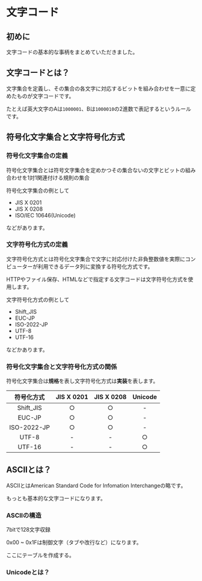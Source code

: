 # 文字コード

## 初めに

文字コードの基本的な事柄をまとめていただきました。

## 文字コードとは？

文字集合を定義し、その集合の各文字に対応するビットを組み合わせを一意に定めたものが文字コードです。

たとえば英大文字のAは```1000001```、Bは```1000010```の2進数で表記するというルールです。

## 符号化文字集合と文字符号化方式

### 符号化文字集合の定義

符号化文字集合とは符号文字集合を定めかつその集合ないの文字とビットの組み合わせを1対1関連付ける規則の集合

符号化文字集合の例として

- JIS X 0201
- JIS X 0208
- ISO/IEC 10646(Unicode)

などがあります。

### 文字符号化方式の定義

文字符号化方式とは符号化文字集合で文字に対応付けた非負整数値を実際にコンピューターが利用できるデータ列に変換する符号化方式です。

HTTPやファイル保存、HTMLなどで指定する文字コードは文字符号化方式を使用します。

文字符号化方式の例として

- Shift_JIS
- EUC-JP
- ISO-2022-JP
- UTF-8
- UTF-16

などかあります。

### 符号化文字集合と文字符号化方式の関係

符号化文字集合は**規格**を表し文字符号化方式は**実装**を表します。

| 符号化方式  | JIS X 0201 | JIS X 0208 | Unicode |
| :---------: | :--------: | :--------: | :-----: |
|  Shift_JIS  |     ○      |     ○      |    -    |
|   EUC-JP    |     ○      |     ○      |    -    |
| ISO-2022-JP |     ○      |     ○      |    -    |
|    UTF-8    |     -      |     -      |    ○    |
|   UTF-16    |     -      |     -      |    ○    |

## ASCIIとは？

ASCIIとはAmerican Standard Code for Infomation Interchangeの略です。

もっとも基本的な文字コードになります。

### ASCIIの構造

7bitで128文字収録

0x00 ~ 0x1Fは制御文字（タブや改行など）になります。

ここにテーブルを作成する。

### Unicodeとは？

